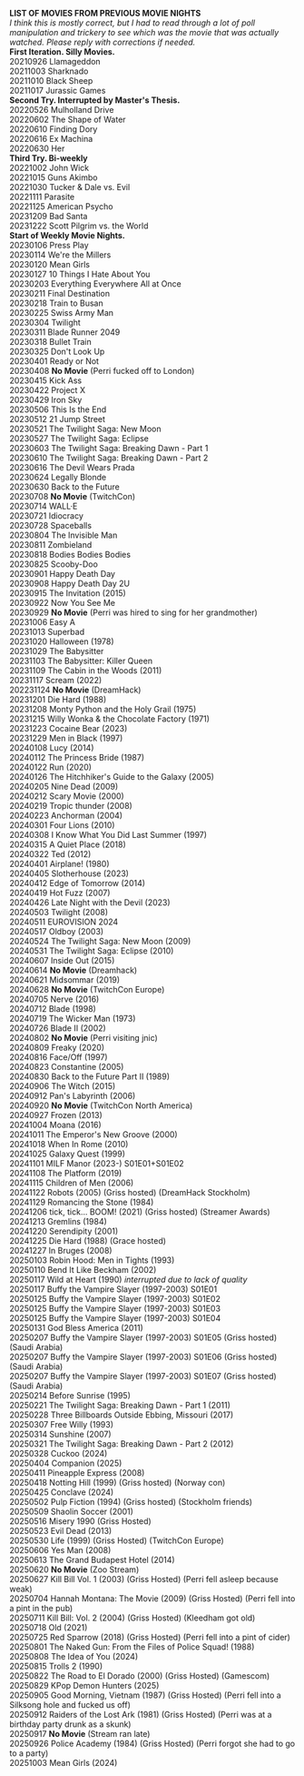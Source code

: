 **LIST OF MOVIES FROM PREVIOUS MOVIE NIGHTS** \
*I think this is mostly correct, but I had to read through a lot of poll manipulation and trickery to see which was the movie that was actually watched. Please reply with corrections if needed.* \
**First Iteration. Silly Movies.** \
20210926 Llamageddon \
20211003 Sharknado \
20211010 Black Sheep \
20211017 Jurassic Games \
**Second Try. Interrupted by Master's Thesis.** \
20220526 Mulholland Drive \
20220602 The Shape of Water \
20220610 Finding Dory \
20220616 Ex Machina \
20220630 Her \
**Third Try. Bi-weekly** \
20221002 John Wick \
20221015 Guns Akimbo \
20221030 Tucker & Dale vs. Evil \
20221111 Parasite \
20221125 American Psycho \
20231209 Bad Santa \
20231222 Scott Pilgrim vs. the World  \
**Start of Weekly Movie Nights.** \
20230106 Press Play \
20230114 We're the Millers \
20230120 Mean Girls \
20230127 10 Things I Hate About You \
20230203 Everything Everywhere All at Once \
20230211 Final Destination \
20230218 Train to Busan \
20230225 Swiss Army Man \
20230304 Twilight \
20230311 Blade Runner 2049 \
20230318 Bullet Train \
20230325 Don't Look Up \
20230401 Ready or Not \
20230408 **No Movie** (Perri fucked off to London) \
20230415 Kick Ass \
20230422 Project X \
20230429 Iron Sky \
20230506 This Is the End \
20230512 21 Jump Street \
20230521 The Twilight Saga: New Moon \
20230527 The Twilight Saga: Eclipse \
20230603 The Twilight Saga: Breaking Dawn - Part 1 \
20230610 The Twilight Saga: Breaking Dawn - Part 2  \
20230616 The Devil Wears Prada \
20230624 Legally Blonde \
20230630 Back to the Future \
20230708 **No Movie** (TwitchCon) \
20230714 WALL·E  \
20230721 Idiocracy \
20230728 Spaceballs \
20230804 The Invisible Man \
20230811 Zombieland \
20230818 Bodies Bodies Bodies \
20230825 Scooby-Doo \
20230901 Happy Death Day \
20230908 Happy Death Day 2U \
20230915 The Invitation (2015) \
20230922 Now You See Me \
20230929 **No Movie** (Perri was hired to sing for her grandmother) \
20231006 Easy A \
20231013 Superbad \
20231020 Halloween (1978) \
20231029 The Babysitter \
20231103 The Babysitter: Killer Queen \
20231109 The Cabin in the Woods (2011) \
20231117 Scream (2022) \
202231124 **No  Movie** (DreamHack) \
20231201 Die Hard (1988) \
20231208 Monty Python and the Holy Grail (1975) \
20231215 Willy Wonka & the Chocolate Factory (1971) \
20231223 Cocaine Bear (2023) \
20231229 Men in Black (1997) \
20240108 Lucy (2014) \
20240112 The Princess Bride (1987) \
20240122 Run (2020) \
20240126 The Hitchhiker's Guide to the Galaxy (2005) \
20240205 Nine Dead (2009) \
20240212 Scary Movie (2000) \
20240219 Tropic thunder (2008) \
20240223 Anchorman (2004) \
20240301 Four Lions (2010) \
20240308 I Know What You Did Last Summer (1997) \
20240315 A Quiet Place (2018) \
20240322 Ted (2012) \
20240401 Airplane! (1980) \
20240405 Slotherhouse (2023) \
20240412 Edge of Tomorrow (2014) \
20240419 Hot Fuzz (2007) \
20240426 Late Night with the Devil (2023) \
20240503 Twilight (2008) \
20240511 EUROVISION 2024 \
20240517 Oldboy (2003) \
20240524 The Twilight Saga: New Moon (2009) \
20240531 The Twilight Saga: Eclipse (2010) \
20240607 Inside Out (2015) \
20240614 **No Movie** (Dreamhack) \
20240621 Midsommar (2019) \
20240628 **No Movie** (TwitchCon Europe) \
20240705 Nerve (2016) \
20240712 Blade (1998) \
20240719 The Wicker Man (1973) \
20240726 Blade II (2002) \
20240802 **No Movie** (Perri visiting jnic) \
20240809 Freaky (2020) \
20240816 Face/Off (1997) \
20240823 Constantine (2005) \
20240830 Back to the Future Part II (1989) \
20240906 The Witch (2015) \
20240912 Pan's Labyrinth (2006) \
20240920 **No Movie** (TwitchCon North America) \
20240927 Frozen (2013) \
20241004 Moana (2016) \
20241011 The Emperor's New Groove (2000) \
20241018 When In Rome (2010) \
20241025 Galaxy Quest (1999) \
20241101 MILF Manor (2023-) S01E01+S01E02 \
20241108 The Platform (2019) \
20241115 Children of Men (2006) \
20241122 Robots (2005) (Griss hosted) (DreamHack Stockholm) \
20241129 Romancing the Stone (1984) \
20241206 tick, tick... BOOM! (2021) (Griss hosted) (Streamer Awards) \
20241213 Gremlins (1984) \
20241220 Serendipity (2001) \
20241225 Die Hard (1988) (Grace hosted) \
20241227 In Bruges (2008) \
20250103 Robin Hood: Men in Tights (1993) \
20250110 Bend It Like Beckham (2002) \
20250117 Wild at Heart (1990) *interrupted due to lack of quality* \
20250117 Buffy the Vampire Slayer (1997-2003) S01E01 \
20250125 Buffy the Vampire Slayer (1997-2003) S01E02 \
20250125 Buffy the Vampire Slayer (1997-2003) S01E03 \
20250125 Buffy the Vampire Slayer (1997-2003) S01E04 \
20250131 God Bless America (2011) \
20250207 Buffy the Vampire Slayer (1997-2003) S01E05 (Griss hosted) (Saudi Arabia) \
20250207 Buffy the Vampire Slayer (1997-2003) S01E06 (Griss hosted) (Saudi Arabia) \
20250207 Buffy the Vampire Slayer (1997-2003) S01E07 (Griss hosted) (Saudi Arabia) \
20250214 Before Sunrise (1995) \
20250221 The Twilight Saga: Breaking Dawn - Part 1 (2011) \
20250228 Three Billboards Outside Ebbing, Missouri (2017) \
20250307 Free Willy (1993) \
20250314 Sunshine (2007) \
20250321 The Twilight Saga: Breaking Dawn - Part 2 (2012) \
20250328 Cuckoo (2024) \
20250404 Companion (2025) \
20250411 Pineapple Express (2008) \
20250418 Notting Hill (1999) (Griss hosted) (Norway con) \
20250425 Conclave (2024) \
20250502 Pulp Fiction (1994) (Griss hosted) (Stockholm friends) \
20250509 Shaolin Soccer (2001) \
20250516 Misery 1990 (Griss Hosted) \
20250523 Evil Dead (2013) \
20250530 Life (1999) (Griss Hosted) (TwitchCon Europe) \
20250606 Yes Man (2008) \
20250613 The Grand Budapest Hotel (2014) \
20250620 **No Movie** (Zoo Stream) \
20250627 Kill Bill Vol. 1 (2003) (Griss Hosted) (Perri fell asleep because weak) \
20250704 Hannah Montana: The Movie (2009) (Griss Hosted) (Perri fell into a pint in the pub) \
20250711 Kill Bill: Vol. 2 (2004) (Griss Hosted) (Kleedham got old) \
20250718 Old (2021) \
20250725 Red Sparrow (2018) (Griss Hosted) (Perri fell into a pint of cider) \
20250801 The Naked Gun: From the Files of Police Squad! (1988) \
20250808 The Idea of You (2024) \
20250815 Trolls 2 (1990) \
20250822 The Road to El Dorado (2000) (Griss Hosted) (Gamescom) \
20250829 KPop Demon Hunters (2025) \
20250905 Good Morning, Vietnam (1987) (Griss Hosted) (Perri fell into a Silksong hole and fucked us off) \
20250912 Raiders of the Lost Ark (1981) (Griss Hosted) (Perri was at a birthday party drunk as a skunk) \
20250917 **No Movie** (Stream ran late) \
20250926 Police Academy (1984) (Griss Hosted) (Perri forgot she had to go to a party) \
20251003 Mean Girls (2024)
